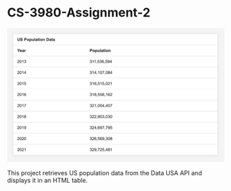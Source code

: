 # CS-3980-Assignment-2

![US Population Data](screenshot.png?raw=true)

This project retrieves US population data from the Data USA API and displays it in an HTML table.
